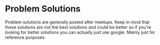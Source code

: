 # Problem Solutions

Problem solutions are generally posted after meetups.
Keep in mind that these solutions are not the best solutions and could be better so if you're looking for better solutions you can actually just use google.
Mainly just for reference purposes.



